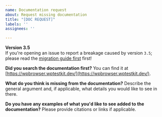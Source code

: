 ```yaml
---
name: Documentation request
about: Request missing documentation
title: "[DOC REQUEST]"
labels: ''
assignees: ''

---
```

**Version 3.5**  
If you're opening an issue to report a breakage caused by version `3.5`; please read the [migration guide first](https://wpbrowser.wptestkit.dev/migration) first!

**Did you search the documentation first?**
You can find it at [https://wpbrowser.wptestkit.dev/](https://wpbrowser.wptestkit.dev/).

**What do you think is missing from the documentation?**
Describe the general argument and, if applicable, what details you would like to see in there.

**Do you have any examples of what you'd like to see added to the documentation?**
Please provide citations or links if applicable.
